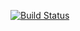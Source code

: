 [![Build Status](https://travis-ci.org/Vince787/cse110lab5.svg?branch=master)](https://travis-ci.org/Vince787/cse110lab5)
